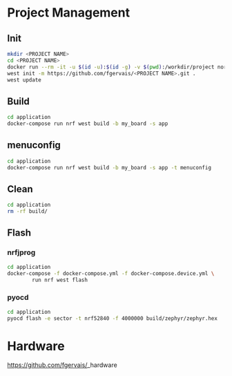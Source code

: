 # Project Management

## Init

```bash
mkdir <PROJECT NAME>
cd <PROJECT NAME>
docker run --rm -it -u $(id -u):$(id -g) -v $(pwd):/workdir/project nordicplayground/nrfconnect-sdk:v2.1-branch bash
west init -m https://github.com/fgervais/<PROJECT NAME>.git .
west update
```

## Build

```bash
cd application
docker-compose run nrf west build -b my_board -s app
```

## menuconfig

```bash
cd application
docker-compose run nrf west build -b my_board -s app -t menuconfig
```

## Clean

```bash
cd application
rm -rf build/
```

## Flash

### nrfjprog
```bash
cd application
docker-compose -f docker-compose.yml -f docker-compose.device.yml \
        run nrf west flash
```

### pyocd
```bash
cd application
pyocd flash -e sector -t nrf52840 -f 4000000 build/zephyr/zephyr.hex
```

# Hardware

https://github.com/fgervais/<PROJECT NAME>_hardware
